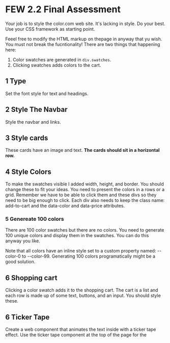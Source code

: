 # FEW 2.2 Final Assessment 

Your job is to style the color.com web site. It's lacking in style. Do your best. Use your CSS framework as starting point. 

Feeel free to modify the HTML markup on thepage in anyway that yu wish. You must not break the fucntionality! There are two things that happening here: 

1. Color swatches are generated in `div.swatches`. 
2. Clicking swatches adds colors to the cart. 

## 1 Type 

Set the font style for text and headings.

## 2 Style The Navbar 

Style the navbar and links.

## 3 Style cards 

These cards have an image and text. **The cards should sit in a horizontal row.**

## 4 Style Colors 

To make the swatches visible I added width, height, and border. You should change these to fit your ideas. You need to present the colors in a rows or a grid. Remember we have to be able to click them and these divs so they need to be big enough to click. Each div also needs to keep the class name: add-to-cart and the data-color and data-price attributes.

### 5 Genereate 100 colors

There are 100 color swatches but there are no colors. You need to generate 100 unique colors and display them in the swatches. You can do this anyway you like. 

Note that all colors have an inline style set to a custom property named: --color-0 to --color-99. Generating 100 colors programatically might be a good solution. 

## 6 Shopping cart 

Clicking a color swatch adds it to the shopping cart. The cart is a list and each row is made up of some text, buttons, and an input. You should style these. 

## 6 Ticker Tape 

Create a web component that animates the text inside with a ticker tape effect. Use the ticker tape component at the top of the page for the 
